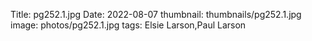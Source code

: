 Title: pg252.1.jpg
Date: 2022-08-07
thumbnail: thumbnails/pg252.1.jpg
image: photos/pg252.1.jpg
tags: Elsie Larson,Paul Larson
